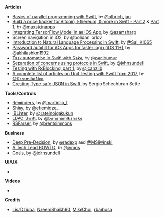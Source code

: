 **Articles**

* [Basics of parallel programming with Swift](https://medium.com/flawless-app-stories/basics-of-parallel-programming-with-swift-93fee8425287), by [@olbrich_jan](https://twitter.com/olbrich_jan)
* [Build a price tracker for Bitcoin, Ethereum, & more in Swift - Part 2](https://maxste.in/build-a-cryptocurrency-price-tracker-in-swift-f3ae74621730) & [Part 1](https://maxste.in/build-an-ethereum-bitcoin-price-tracking-app-in-swift-f467b7f3ae35), by [@maxsteinapps](https://twitter.com/maxsteinapps)
* [Integrating TensorFlow Model in an iOS App](https://hackernoon.com/integrating-tensorflow-model-in-an-ios-app-cecf30b9068d), by [@azamsharp](https://twitter.com/azamsharp)
* [Screen navigation in iOS](https://badootech.badoo.com/screen-navigation-in-ios-dd99b09228b2), by [@bohdan_orlov](https://twitter.com/bohdan_orlov)
* [Introduction to Natural Language Processing in Swift](https://www.appcoda.com/natural-language-processing-swift/), by [@Sai_K1065](https://twitter.com/sai_k1065)
* [Password autofill for iOS Apps for faster login (iOS 11+)](https://medium.com/@abhimuralidharan/password-autofill-for-ios-apps-for-faster-login-ios-11-1d9f77deb35a), by [@abhilashkm1992](https://twitter.com/abhilashkm1992)
* [Task automation in Swift with Sake](https://medium.com/ios-os-x-development/task-automation-in-swift-with-sake-a12ab974fdb7), by [@pepibumur](https://twitter.com/pepibumur)
* [Separation of concerns using protocols in Swift](https://www.swiftbysundell.com/posts/separation-of-concerns-using-protocols-in-swift), by [@johnsundell](https://twitter.com/johnsundell)
* [Testing with RxBlocking, part 1](http://rx-marin.com/post/rxblocking-part1/), by [@icanzilb](https://twitter.com/icanzilb)
* [A complete list of articles on Unit Testing with Swift from 2017](https://medium.com/flawless-app-stories/a-complete-list-of-articles-on-unit-testing-with-swift-from-2017-9be8f046ef25), by [@KoromikoNeo](https://twitter.com/KoromikoNeo)
* [Creating Type-safe JSON in Swift](https://medium.com/grand-parade/creating-type-safe-json-in-swift-74a612991893), by Sergio Schechtman Sette

**Tools/Controls**

* [Reminders](https://github.com/tiagomartinho/Reminders), by [@martinho_t](https://twitter.com/martinho_t)
* [Shiny](https://github.com/efremidze/Shiny), by [@efremidze_](http://twitter.com/efremidze_)
* [IBLinter](https://github.com/kateinoigakukun/IBLinter), by [@kateinoigakukun](https://github.com/kateinoigakukun)
* [LBAC-Swift](https://github.com/mkchoi212/LBAC-Swift), by [@bananamlkshake](https://twitter.com/Bananamlkshake2)
* [RSParser](https://github.com/brentsimmons/RSParser), by [@brentsimmons](https://github.com/brentsimmons)

**Business**

* [Deep Pre-Decision](http://thepodcast.fm/episodes/122), by [@radexp](https://twitter.com/radexp) and [@MSliwinski](https://twitter.com/MSliwinski)
* [A Tech Lead HOWTO](https://ivanmosquera.net/2017/12/27/a-tech-lead-howto/), by [@ivmos](https://twitter.com/ivmos)
* [Goals](https://www.swiftbysundell.com/meta/goals), by [@johnsundell](https://twitter.com/johnsundell)

**UI/UX**

* 

**Videos**

* 

**Credits**

* [LisaDziuba](https://github.com/LisaDziuba), [NaeemShaikh90](https://github.com/naeemshaikh90), [MikeChoi](https://github.com/mkchoi212), [rbarbosa](https://github.com/rbarbosa)
